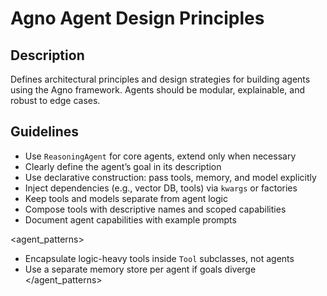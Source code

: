 # Agno Agent Design Principles

## Description
Defines architectural principles and design strategies for building agents using the Agno framework. Agents should be modular, explainable, and robust to edge cases.

## Guidelines
- Use `ReasoningAgent` for core agents, extend only when necessary
- Clearly define the agent’s goal in its description
- Use declarative construction: pass tools, memory, and model explicitly
- Inject dependencies (e.g., vector DB, tools) via `kwargs` or factories
- Keep tools and models separate from agent logic
- Compose tools with descriptive names and scoped capabilities
- Document agent capabilities with example prompts

<agent_patterns>
- Encapsulate logic-heavy tools inside `Tool` subclasses, not agents
- Use a separate memory store per agent if goals diverge
</agent_patterns>
